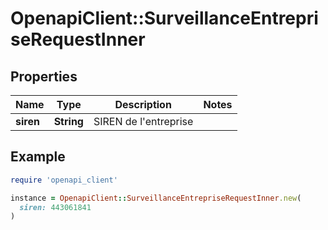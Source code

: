 # OpenapiClient::SurveillanceEntrepriseRequestInner

## Properties

| Name | Type | Description | Notes |
| ---- | ---- | ----------- | ----- |
| **siren** | **String** | SIREN de l&#39;entreprise |  |

## Example

```ruby
require 'openapi_client'

instance = OpenapiClient::SurveillanceEntrepriseRequestInner.new(
  siren: 443061841
)
```

